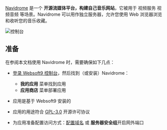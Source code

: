 [Navidrome](https://www.navidrome.org/) 是一个 **开源流媒体平台，构建自己音乐网站**，它被用于 视频服务 视频音频  等场景。Navidrome 可以用作独立服务器，允许您使用 Web 浏览器浏览和收听您的音乐收藏。


![控制台](https://libs.websoft9.com/Websoft9/DocsPicture/zh/navidrome/navidrome-gui-websoft9.png)


## 准备

在参阅本文档使用 Navidrome 时，需要确保如下几点：

- [登录 Websoft9 控制台](./login-console)，然后找到（或安装）Navidrome：
  - **我的应用** 菜单找到应用 
  - **应用商店** 菜单部署应用

- 应用是基于 Websoft9 安装的


- 应用的用途符合 [GPL-3.0](https://opensource.org/licenses/GPL-3.0) 开源许可协议


- 为应用准备配置访问方式：[配置域名](./domain-set) 或 **服务器安全组**开启网外端口